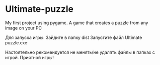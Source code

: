 # Ultimate-puzzle
My first project using pygame. A game that creates a puzzle from any image on your PC

Для запуска игры: 
Зайдите в папку dist 
Запустите файл Ultimate puzzle.exe

Настоятельно рекомендуется не менять/не удалять файлы в папках с игрой.
Приятной игры!
